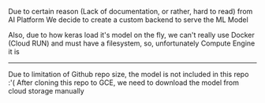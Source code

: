 Due to certain reason (Lack of documentation, or rather, hard to read) from AI Platform
We decide to create a custom backend to serve the ML Model

Also, due to how keras load it's model on the fly, we can't really use Docker (Cloud RUN) 
and must have a filesystem, so, unfortunately Compute Engine it is

---

Due  to limitation of Github repo size, the model is not included in this repo :'(
After cloning this repo to GCE, we need to download the model from cloud storage manually